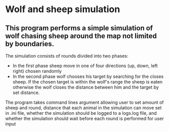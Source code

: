 # Wolf and sheep simulation
## This program performs a simple simulation of wolf chasing sheep around the map not limited by boundaries.
The simulation consists of rounds divided into two phases:
- In the first phase sheep move in one of four directions (up, down, left right) chosen randomly
- In the second phase wolf chooses his target by searching for the closes sheep. If the chosen target is within the wolf's range the sheep is eaten otherwise the wolf closes the distance between him and the target by set distance.

The program takes command lines argument allowing user to set amount of sheep and round, distance that each animal in the simulation can move set in .ini file, whether the simulation should be logged to a logs.log file, and whether the simulation should wait before each round is performed for user input
